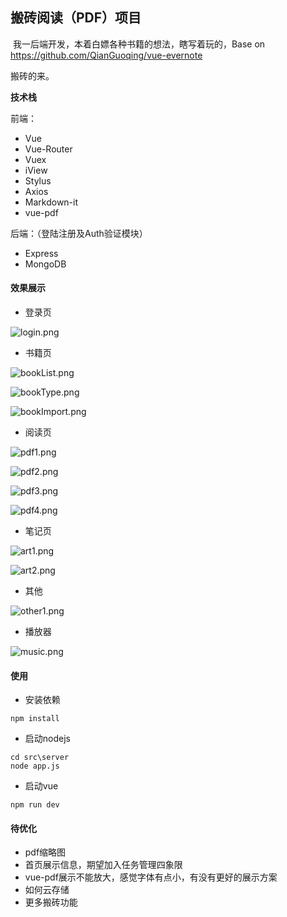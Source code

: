 ## 搬砖阅读（PDF）项目

​	我一后端开发，本着白嫖各种书籍的想法，瞎写着玩的，Base on  https://github.com/QianGuoqing/vue-evernote

搬砖的来。

**技术栈**

前端：

- Vue
- Vue-Router
- Vuex
- iView
- Stylus
- Axios
- Markdown-it
- vue-pdf

后端：（登陆注册及Auth验证模块）

- Express
- MongoDB



#### 效果展示

- 登录页

![login.png](https://i.loli.net/2021/04/15/lCJMqdTKycFVH4w.png)



- 书籍页

![bookList.png](https://i.loli.net/2021/04/15/VgTGmj4UOP7rKQN.png)

![bookType.png](https://i.loli.net/2021/04/15/2wmzr9LtlSPE3ZH.png)

![bookImport.png](https://i.loli.net/2021/04/15/1B2jWxclwRCFUeI.png)

- 阅读页

![pdf1.png](https://i.loli.net/2021/04/15/HkqQRgoY1e4UtSG.png)

![pdf2.png](https://i.loli.net/2021/04/15/KLmVZXy5xwhoCIB.png)

![pdf3.png](https://i.loli.net/2021/04/15/1E6C8scBhTXQdWM.png)

![pdf4.png](https://i.loli.net/2021/04/15/UOv9MiV5HWXta3C.png)

- 笔记页

![art1.png](https://i.loli.net/2021/04/15/3WZfYVw7zv6KGuR.png)

![art2.png](https://i.loli.net/2021/04/15/jPEYyiq1QdWmUOA.png)

- 其他

![other1.png](https://i.loli.net/2021/04/15/fnhdtN5s7bTajvx.png)

- 播放器

![music.png](https://i.loli.net/2021/04/15/Iu9cUKnMTdkmPB4.png)

#### 使用

- 安装依赖

```
npm install
```

- 启动nodejs

```
cd src\server
node app.js
```

- 启动vue

```shell
npm run dev
```



#### 待优化

- pdf缩略图
- 首页展示信息，期望加入任务管理四象限
- vue-pdf展示不能放大，感觉字体有点小，有没有更好的展示方案
- 如何云存储
- 更多搬砖功能

